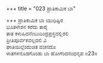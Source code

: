 +++
title = "023 ಪ್ರಾತಿಕಾಮಿಕ ಬಾ"

+++
ಪ್ರಾತಿಕಾಮಿಕ ಬಾ ಯುಧಿಷ್ಟಿರ  
ಭೂತಳೇಶನ ಕರೆದು ತಾರೈ  
ತಾತ ಕಳುಹಿದನೆಂಬುದಿಂದ್ರಪ್ರಸ್ಥದಲ್ಲಿರಲಿ  
ಪ್ರೀತಿಪೂರ್ವಕವಲ್ಲದಲಿ ವಿ  
ಘಾತಿಯಿಲ್ಲೆಂದುಚಿತ ವಚನದೊ  
ಳಾತಗಳನೊಡಗೊಂಡು ಬಾ ಹೋಗೆಂದನಂಧನೃಪ    ॥23॥